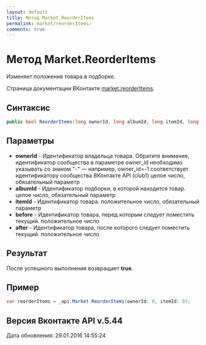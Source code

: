 ```yaml
---
layout: default
title: Метод Market.ReorderItems
permalink: market/reorderItems/
comments: true
---
```

# Метод Market.ReorderItems
Изменяет положение товара в подборке.

Страница документации ВКонтакте [market.reorderItems](https://vk.com/dev/market.reorderItems).

## Синтаксис
``` csharp
public bool ReorderItems(long ownerId, long albumId, long itemId, long? before, long? after)
```

## Параметры
+ **ownerId** - Идентификатор владельца товара. 
Обратите внимание, идентификатор сообщества в параметре owner_id необходимо указывать со знаком "-" — например, owner_id=-1 соответствует идентификатору сообщества ВКонтакте API (club1)  целое число, обязательный параметр
+ **albumId** - Идентификатор подборки, в которой находится товар. целое число, обязательный параметр
+ **itemId** - Идентификатор товара. положительное число, обязательный параметр
+ **before** - Идентификатор товара, перед которым следует поместить текущий. положительное число
+ **after** - Идентификатор товара, после которого следует поместить текущий. положительное число

## Результат
После успешного выполнения возвращает **true**.

## Пример
``` csharp
var reorderItems = _api.Market.ReorderItems(ownerId: 0, itemId: 0);
```

## Версия Вконтакте API v.5.44
Дата обновления: 29.01.2016 14:55:24
